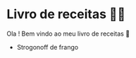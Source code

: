 # Livro de receitas :woman_cook:

Ola ! Bem vindo ao meu livro de receitas :wave:

- Strogonoff de frango

  





